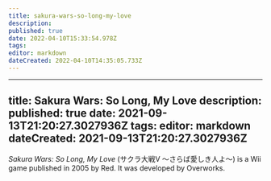 ```yaml
---
title: sakura-wars-so-long-my-love
description: 
published: true
date: 2022-04-10T15:33:54.978Z
tags: 
editor: markdown
dateCreated: 2022-04-10T14:35:05.733Z
---
```


---
title: Sakura Wars: So Long, My Love
description: 
published: true
date: 2021-09-13T21:20:27.3027936Z 
tags: 
editor: markdown
dateCreated: 2021-09-13T21:20:27.3027936Z
---
_Sakura Wars: So Long, My Love_ (<span lang='ja'>サクラ大戦V 〜さらば愛しき人よ〜</span>) is a Wii game published in 2005 by Red.
It was developed by Overworks.
